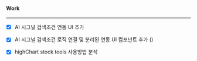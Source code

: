 
#### Work
---
- [x] AI 시그널 검색조건 연동 UI 추가
- [x] AI 시그널 검색조건 로직 연결 및 분리된 연동 UI 컴포넌트 추가 (<SubSearchFilter/>)
- [x] highChart stock tools 사용방법 분석

